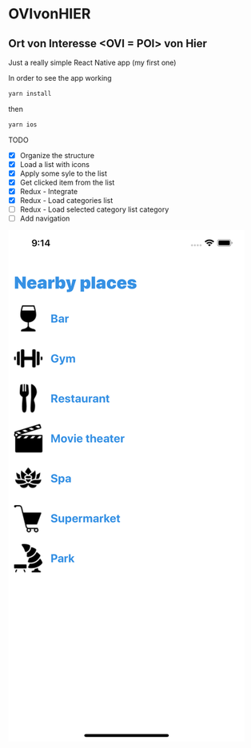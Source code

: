# OVIvonHIER
## Ort von Interesse <OVI = POI> von Hier

Just a really simple React Native app (my first one)

In order to see the app working

```sh
yarn install
```

then

```sh
yarn ios
```

TODO

- [x] Organize the structure
- [x] Load a list with icons
- [x] Apply some syle to the list
- [x] Get clicked item from the list
- [x] Redux - Integrate
- [x] Redux - Load categories list
- [ ] Redux - Load selected category list category
- [ ] Add navigation

![categories list](./images/categories-list.png "Categories list")
